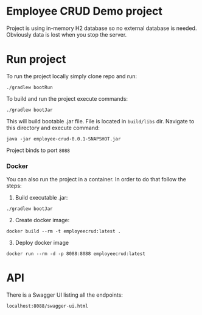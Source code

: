 # Employee CRUD Demo project
Project is using in-memory H2 database so no external database is needed. Obviously data is lost when you stop the server.

# Run project
To run the project locally simply clone repo and run:
```
./gradlew bootRun
```
To build and run the project execute commands:
```
./gradlew bootJar
```
This will build bootable .jar file. File is located in ``build/libs`` dir. Navigate to this directory and execute command:
```
java -jar employee-crud-0.0.1-SNAPSHOT.jar
```
Project binds to port ``8088``

### Docker
You can also run the project in a container. In order to do that follow the steps:
1. Build executable .jar:
```
./gradlew bootJar
```
2. Create docker image:
```
docker build --rm -t employeecrud:latest .
```
3. Deploy docker image
```
docker run --rm -d -p 8088:8088 employeecrud:latest
```

# API
There is a Swagger UI listing all the endpoints:
```
localhost:8088/swagger-ui.html
```